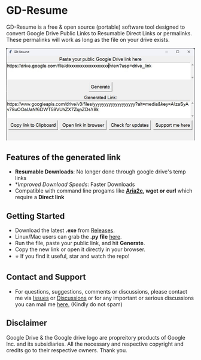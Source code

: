 # GD-Resume

GD-Resume is a free & open source (portable) software tool designed to convert Google Drive Public Links to Resumable Direct Links or permalinks. These permalinks will work as long as the file on your drive exists.
  
<img src=https://raw.githubusercontent.com/Rushikesh-Malave-175/GD-Resume/main/Screenshot.jpeg>
  
## Features of the generated link    
* **Resumable Downloads**: No longer done through google drive's temp links
* **Improved Download Speeds*: Faster Downloads
* Compatible with command line progams like **[Aria2c](https://aria2.github.io/), wget or curl** which require a **Direct link**
  
## Getting Started  
- Download the latest **.exe** from [Releases](https://github.com/Rushikesh-Malave-175/GD-Resume/releases/latest).  
- Linux/Mac users can grab the **.py file** [here](https://raw.githubusercontent.com/Rushikesh-Malave-175/GD-Resume/main/Source/GD-Resume-latest-Source.py).  
- Run the file, paste your public link, and hit **Generate**.  
- Copy the new link or open it directly in your browser.  
- ⭐ If you find it useful, star and watch the repo!

## Contact and Support
* For questions, suggestions, comments or discussions, please contact me via [Issues](https://github.com/Rushikesh-Malave-175/GD-Resume/issues) or [Discussions](https://github.com/Rushikesh-Malave-175/GD-Resume/discussions) or for any important or serious discussions you can mail me [here.](mailto:iamrm180@gmail.com) (Kindly do not spam)
  
## Disclaimer
Google Drive & the Google drive logo are propreitory products of Google Inc. and its subsidiaries. All the necessary and respective copyright and credits go to their respective owners. Thank you.

